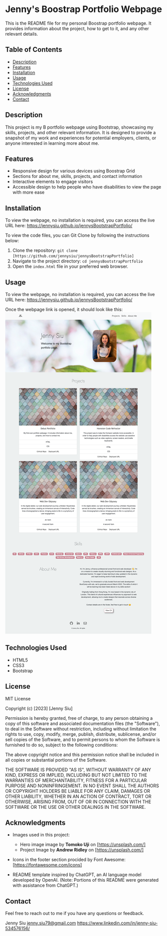 # Jenny's Boostrap Portfolio Webpage

This is the README file for my personal Boostrap portfolio webpage. It provides information about the project, how to get to it, and any other relevant details.


## Table of Contents

- [Description](#description)
- [Features](#features)
- [Installation](#installation)
- [Usage](#usage)
- [Technologies Used](#technologies-used)
- [License](#license)
- [Acknowledgments](#acknowledgments)
- [Contact](#contact)


## Description

This project is my B portfolio webpage using Bootstrap, showcasing my skills, projects, and other relevant information. It is designed to provide a snapshot of my work and experiences for potential employers, clients, or anyone interested in learning more about me.


## Features

- Responsive design for various devices using Boostrap Grid
- Sections for about me, skills, projects, and contact information
- Interactive elements to engage visitors
- Accessible design to help people who have disabilities to view the page with more ease


## Installation

To view the webpage, no installation is required, you can access the live URL here: https://jennysiu.github.io/jennysBootstrapPortfolio/

To view the code files, you can Git Clone by following the instructions below:
1. Clone the repository: `git clone [https://github.com/jennysiu/jennysBootstrapPortfolio]`
2. Navigate to the project directory: `cd jennysBootstrapPortfolio`
3. Open the `index.html` file in your preferred web browser.


## Usage

To view the webpage, no installation is required, you can access the live URL here: https://jennysiu.github.io/jennysBootstrapPortfolio/

Once the webpage link is opened, it should look like this:
![Demo image of how the webpage should look like upon opening.](assets/images/demoOfDeployedPage.png)


## Technologies Used

- HTML5
- CSS3
- Bootstrap


## License

MIT License

Copyright (c) [2023] [Jenny Siu]

Permission is hereby granted, free of charge, to any person obtaining a copy of this software and associated documentation files (the "Software"), to deal in the Software without restriction, including without limitation the rights to use, copy, modify, merge, publish, distribute, sublicense, and/or sell copies of the Software, and to permit persons to whom the Software is furnished to do so, subject to the following conditions:

The above copyright notice and this permission notice shall be included in all copies or substantial portions of the Software.

THE SOFTWARE IS PROVIDED "AS IS", WITHOUT WARRANTY OF ANY KIND, EXPRESS OR IMPLIED, INCLUDING BUT NOT LIMITED TO THE WARRANTIES OF MERCHANTABILITY, FITNESS FOR A PARTICULAR PURPOSE AND NONINFRINGEMENT. IN NO EVENT SHALL THE AUTHORS OR COPYRIGHT HOLDERS BE LIABLE FOR ANY CLAIM, DAMAGES OR OTHER LIABILITY, WHETHER IN AN ACTION OF CONTRACT, TORT OR OTHERWISE, ARISING FROM, OUT OF OR IN CONNECTION WITH THE SOFTWARE OR THE USE OR OTHER DEALINGS IN THE SOFTWARE.


## Acknowledgments
- Images used in this project:
  - Hero image image by **Tomoko Uji** on [https://unsplash.com/]
  - Project Image by  **Andrew Ridley** on [https://unsplash.com/]

- Icons in the footer section procided by Font Awesome: [https://fontawesome.com/icons]

- README template inspired by ChatGPT, an AI language model developed by OpenAI.
  (Note: Portions of this README were generated with assistance from ChatGPT.)


## Contact
Feel free to reach out to me if you have any questions or feedback.

Jenny Siu
jenny.siu79@gmail.com
https://www.linkedin.com/in/jenny-siu-534576156/